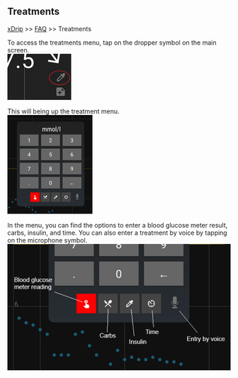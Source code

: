 ## Treatments
[xDrip](../README.md) >> [FAQ](./FAQ_page.md) >> Treatments  

To access the treatments menu, tap on the dropper symbol on the main screen.  
![](./images/syringe-symbol.png)  
  
This will being up the treatment menu.  
![](./images/treatment_menu_clean.png)  
  
In the menu, you can find the options to enter a blood glucose meter result, carbs, insulin, and time.  You can also enter a treatment by voice by tapping on the microphone symbol.  
![](./images/treatment_menu_items.png)  
  

  
